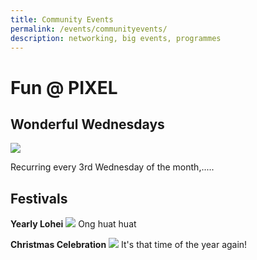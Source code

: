 ```yaml
---
title: Community Events
permalink: /events/communityevents/
description: networking, big events, programmes
---
```

<h1>Fun @ PIXEL</h1>

<h2>Wonderful Wednesdays</h2>
<img src="https://drive.google.com/uc?export=view&amp;id=1D2a4LKaFZpViZ874RPcmT_rnzuKy_ylZ">

Recurring every 3rd Wednesday of the month,.....

<h2>Festivals</h2>
<b>Yearly Lohei</b>
<img src="https://drive.google.com/uc?export=view&amp;id=1Y3oLVc8r6kSizJrkuDoAAKc3LGUaRFLw">
Ong huat huat

<b>Christmas Celebration</b>
<img src="https://drive.google.com/uc?export=view&amp;id=1Y3oLVc8r6kSizJrkuDoAAKc3LGUaRFLw">
It's that time of the year again!